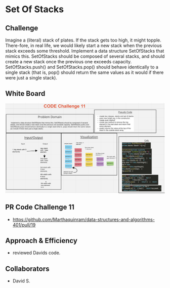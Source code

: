 # Set Of Stacks

## Challenge
Imagine a (literal) stack of plates. If the stack gets too high, it might topple. There-fore, in real life, we would likely start a new stack when the previous stack exceeds some threshold. Implement a data structure SetOfStacks that mimics this. SetOfStacks should be composed of several stacks, and should create a new stack once the previous one exceeds capacity. SetOfStacks.push() and SetOfStacks.pop() should behave identically to a single stack (that is, pop() should return the same values as it would if there were just a single stack).

## White Board

![CC11](./setofstacks.png)

## PR Code Challenge 11

- <https://github.com/Marthaquinram/data-structures-and-algorithms-401/pull/19>

## Approach & Efficiency

- reviewed Davids code.

## Collaborators

- David S.

